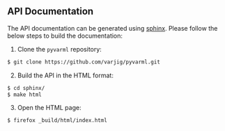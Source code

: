 ## API Documentation

The API documentation can be generated using [sphinx][sphinx_page]. Please
follow the below steps to build the documentation:

1. Clone the `pyvarml` repository:

```bash
$ git clone https://github.com/varjig/pyvarml.git
```

2. Build the API in the HTML format:

```bash
$ cd sphinx/
$ make html
```

3. Open the HTML page:

```bash
$ firefox _build/html/index.html
```

[sphinx_page]: https://www.sphinx-doc.org/en/master/
